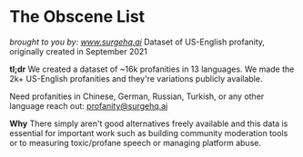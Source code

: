# The Obscene List
*brought to you by: www.surgehq.ai*
Dataset of US-English profanity, originally created in September 2021

**tl;dr**
We created a dataset of ~16k profanities in 13 languages. We made the 2k+ US-English profanities and they're variations publicly available.

Need profanities in Chinese, German, Russian, Turkish, or any other language reach out: profanity@surgehq.ai

**Why**
There simply aren't good alternatives freely available and this data is essential for important work such as building community moderation tools or to measuring toxic/profane speech or managing platform abuse. 
